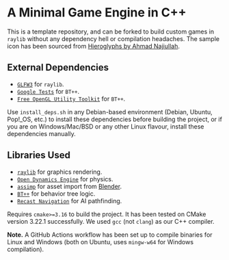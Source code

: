 # A Minimal Game Engine in C++

This is a template repository, and can be forked to build custom games in ``raylib`` without any dependency hell or compilation headaches. The sample icon has been sourced from [Hieroglyphs by Ahmad Najiullah](https://icon-icons.com/pack/Hieroglyphs/2396).

## External Dependencies

* [``GLFW3``](https://www.glfw.org/) for ``raylib``.
* [``Google Tests``](https://google.github.io/googletest/) for ``BT++``.
* [``Free OpenGL Utility Toolkit``](https://freeglut.sourceforge.net/) for ``BT++``.

Use ``install_deps.sh`` in any Debian-based environment (Debian, Ubuntu, Pop!_OS, etc.) to install these dependencies before building the project, or if you are on Windows/Mac/BSD or any other Linux flavour, install these dependencies manually.

## Libraries Used

* [``raylib``](https://www.raylib.com/) for graphics rendering.
* [``Open Dynamics Engine``](https://www.ode.org/) for physics.
* [``assimp``](https://www.assimp.org/) for asset import from [Blender](https://www.blender.org/).
* [``BT++``](https://github.com/miccol/Behavior-Tree/tree/master) for behavior tree logic.
* [``Recast Navigation``](https://recastnav.com/) for AI pathfinding.

Requires ``cmake>=3.16`` to build the project. It has been tested on CMake version 3.22.1 successfully. We used ``gcc`` (not ``clang``) as our C++ compiler.

**Note.** A GitHub Actions workflow has been set up to compile binaries for Linux and Windows (both on Ubuntu, uses ``mingw-w64`` for Windows compilation).

